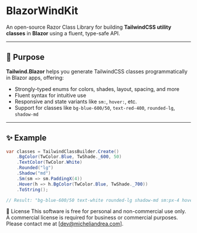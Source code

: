 # BlazorWindKit

An open-source Razor Class Library for building **TailwindCSS utility classes** in **Blazor** using a fluent, type-safe API.

---

## 🚀 Purpose

**Tailwind.Blazor** helps you generate TailwindCSS classes programmatically in Blazor apps, offering:

- Strongly-typed enums for colors, shades, layout, spacing, and more
- Fluent syntax for intuitive use
- Responsive and state variants like `sm:`, `hover:`, etc.
- Support for classes like `bg-blue-600/50`, `text-red-400`, `rounded-lg`, `shadow-md`

---

## ✨ Example

```csharp
var classes = TailwindClassBuilder.Create()
    .BgColor(TwColor.Blue, TwShade._600, 50)
    .TextColor(TwColor.White)
    .Rounded("lg")
    .Shadow("md")
    .Sm(sm => sm.PaddingX(4))
    .Hover(h => h.BgColor(TwColor.Blue, TwShade._700))
    .ToString();

// Result: "bg-blue-600/50 text-white rounded-lg shadow-md sm:px-4 hover:bg-blue-700"
```

📄 License
This software is free for personal and non-commercial use only.
A commercial license is required for business or commercial purposes.
Please contact me at [dev@micheliandrea.com].
